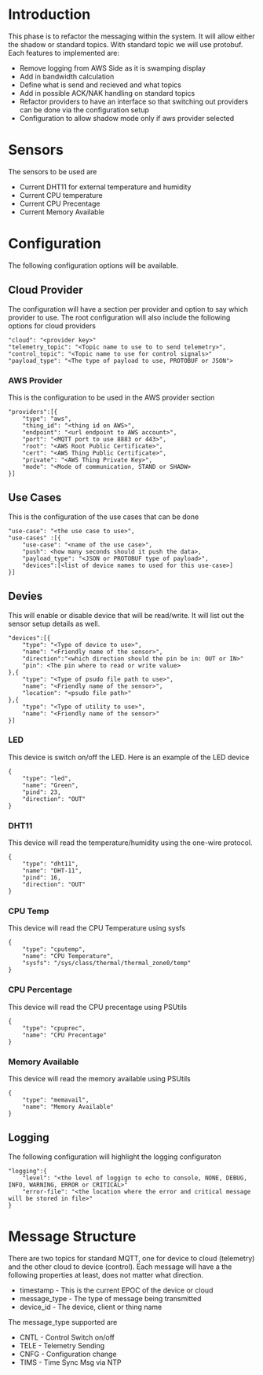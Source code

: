 # Introduction
This phase is to refactor the messaging within the system.  It will allow either the shadow or standard topics.  With standard topic we will use protobuf.  Each features to implemented are:

*   Remove logging from AWS Side as it is swamping display
*   Add in bandwidth calculation
*   Define what is send and recieved and what topics
*   Add in possible ACK/NAK handling on standard topics
*   Refactor providers to have an interface so that switching out providers can be done via the configuration setup
*   Configuration to allow shadow mode only if aws provider selected

# Sensors
The sensors to be used are 

*   Current DHT11 for external temperature and humidity
*   Current CPU temperature 
*   Current CPU Precentage
*   Current Memory Available

# Configuration
The following configuration options will be available.

## Cloud Provider
The configuration will have a section per provider and option to say which provider to use.  The root configuration will also include the following options for cloud providers

    "cloud": "<provider key>"
    "telemetry_topic": "<Topic name to use to to send telemetry>",
    "control_topic": "<Topic name to use for control signals>"
    "payload_type": "<The type of payload to use, PROTOBUF or JSON">

### AWS Provider
This is the configuration to be used in the AWS provider section

    "providers":[{
        "type": "aws",
        "thing_id": "<thing id on AWS>",
        "endpoint": "<url endpoint to AWS account>",
        "port": "<MQTT port to use 8883 or 443>",
        "root": "<AWS Root Public Certificate>",
        "cert": "<AWS Thing Public Certificate>",
        "private": "<AWS Thing Private Key>",
        "mode": "<Mode of communication, STAND or SHADW>
    }]

## Use Cases
This is the configuration of the use cases that can be done

    "use-case": "<the use case to use>",
    "use-cases" :[{
        "use-case": "<name of the use case>",
        "push": <how many seconds should it push the data>,
        "payload_type": "<JSON or PROTOBUF type of payload>",
        "devices":[<list of device names to used for this use-case>]
    }]

## Devies
This will enable or disable device that will be read/write.  It will list out the sensor setup details as well.

    "devices":[{
        "type": "<Type of device to use>",
        "name": "<Friendly name of the sensor>",
        "direction":"<which direction should the pin be in: OUT or IN>"
        "pin": <The pin where to read or write value>
    },{
        "type": "<Type of psudo file path to use>",
        "name": "<Friendly name of the sensor>",
        "location": "<psudo file path>"
    },{
        "type": "<Type of utility to use>",
        "name": "<Friendly name of the sensor>"
    }]

### LED
This device is switch on/off the LED.  Here is an example of the LED device

    {
        "type": "led",
        "name": "Green",
        "pind": 23,
        "direction": "OUT"
    }


### DHT11
This device will read the temperature/humidity using the one-wire protocol.

    {
        "type": "dht11",
        "name": "DHT-11",
        "pind": 16,
        "direction": "OUT"
    }

### CPU Temp
This device will read the CPU Temperature using sysfs

    {
        "type": "cputemp",
        "name": "CPU Temperature",
        "sysfs": "/sys/class/thermal/thermal_zone0/temp"
    }

### CPU Percentage
This device will read the CPU precentage using PSUtils

    {
        "type": "cpuprec",
        "name": "CPU Precentage"
    }    
    
### Memory Available
This device will read the memory available using PSUtils

    {
        "type": "memavail",
        "name": "Memory Available"
    } 

## Logging
The following configuration will highlight the logging configuraton

    "logging":{
        "level": "<the level of loggign to echo to console, NONE, DEBUG, INFO, WARNING, ERROR or CRITICAL>"
        "error-file": "<the location where the error and critical message will be stored in file>"
    }

# Message Structure
There are two topics for standard MQTT, one for device to cloud (telemetry) and the other cloud to device (control).   Each message will have a the following properties at least, does not matter what direction.

*   timestamp - This is the current EPOC of the device or cloud
*   message_type - The type of message being transmitted
*   device_id - The device, client or thing name

The message_type supported are

*   CNTL - Control Switch on/off
*   TELE - Telemetry Sending
*   CNFG - Configuration change
*   TIMS - Time Sync Msg via NTP

